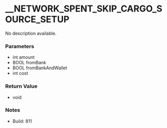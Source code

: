 # __NETWORK_SPENT_SKIP_CARGO_SOURCE_SETUP

No description available.

### Parameters
* int amount
* BOOL fromBank
* BOOL fromBankAndWallet
* int cost

### Return Value
* void

### Notes
* Build: 811

